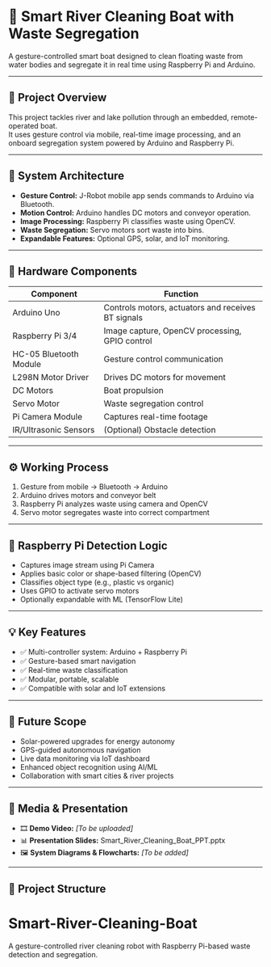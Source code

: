 # 🌊 Smart River Cleaning Boat with Waste Segregation

A gesture-controlled smart boat designed to clean floating waste from water bodies and segregate it in real time using Raspberry Pi and Arduino.

---

## 🎯 Project Overview

This project tackles river and lake pollution through an embedded, remote-operated boat.  
It uses gesture control via mobile, real-time image processing, and an onboard segregation system powered by Arduino and Raspberry Pi.

---

## 🧠 System Architecture

- **Gesture Control:** J-Robot mobile app sends commands to Arduino via Bluetooth.
- **Motion Control:** Arduino handles DC motors and conveyor operation.
- **Image Processing:** Raspberry Pi classifies waste using OpenCV.
- **Waste Segregation:** Servo motors sort waste into bins.
- **Expandable Features:** Optional GPS, solar, and IoT monitoring.

---

## 🔩 Hardware Components

| Component              | Function                                              |
|------------------------|-------------------------------------------------------|
| Arduino Uno            | Controls motors, actuators and receives BT signals   |
| Raspberry Pi 3/4       | Image capture, OpenCV processing, GPIO control       |
| HC-05 Bluetooth Module | Gesture control communication                        |
| L298N Motor Driver     | Drives DC motors for movement                        |
| DC Motors              | Boat propulsion                                       |
| Servo Motor            | Waste segregation control                            |
| Pi Camera Module       | Captures real-time footage                           |
| IR/Ultrasonic Sensors  | (Optional) Obstacle detection                        |

---

## ⚙️ Working Process

1. Gesture from mobile → Bluetooth → Arduino  
2. Arduino drives motors and conveyor belt  
3. Raspberry Pi analyzes waste using camera and OpenCV  
4. Servo motor segregates waste into correct compartment

---

## 🧪 Raspberry Pi Detection Logic

- Captures image stream using Pi Camera  
- Applies basic color or shape-based filtering (OpenCV)  
- Classifies object type (e.g., plastic vs organic)  
- Uses GPIO to activate servo motors  
- Optionally expandable with ML (TensorFlow Lite)

---

## 💡 Key Features

- ✅ Multi-controller system: Arduino + Raspberry Pi  
- ✅ Gesture-based smart navigation  
- ✅ Real-time waste classification  
- ✅ Modular, portable, scalable  
- ✅ Compatible with solar and IoT extensions

---

## 🔭 Future Scope

- Solar-powered upgrades for energy autonomy  
- GPS-guided autonomous navigation  
- Live data monitoring via IoT dashboard  
- Enhanced object recognition using AI/ML  
- Collaboration with smart cities & river projects

---

## 📸 Media & Presentation

- 🎞️ **Demo Video:** _[To be uploaded]_  
- 📊 **Presentation Slides:** Smart_River_Cleaning_Boat_PPT.pptx  
- 🖼️ **System Diagrams & Flowcharts:** _[To be added]_  

---

## 📁 Project Structure

# Smart-River-Cleaning-Boat
A gesture-controlled river cleaning robot with Raspberry Pi-based waste detection and segregation.
